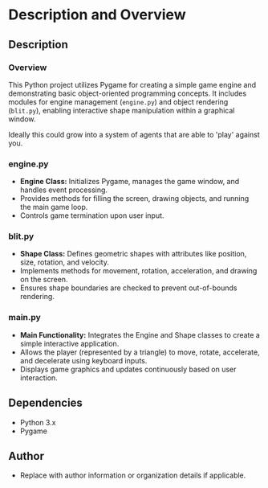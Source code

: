 # Description and Overview

## Description

### Overview
This Python project utilizes Pygame for creating a simple game engine and demonstrating basic object-oriented programming concepts. It includes modules for engine management (`engine.py`) and object rendering (`blit.py`), enabling interactive shape manipulation within a graphical window.

Ideally this could grow into a system of agents that are able to 'play' against you.

### engine.py
- **Engine Class:** Initializes Pygame, manages the game window, and handles event processing.
- Provides methods for filling the screen, drawing objects, and running the main game loop.
- Controls game termination upon user input.

### blit.py
- **Shape Class:** Defines geometric shapes with attributes like position, size, rotation, and velocity.
- Implements methods for movement, rotation, acceleration, and drawing on the screen.
- Ensures shape boundaries are checked to prevent out-of-bounds rendering.

### main.py
- **Main Functionality:** Integrates the Engine and Shape classes to create a simple interactive application.
- Allows the player (represented by a triangle) to move, rotate, accelerate, and decelerate using keyboard inputs.
- Displays game graphics and updates continuously based on user interaction.

## Dependencies
- Python 3.x
- Pygame

## Author
- Replace with author information or organization details if applicable.

